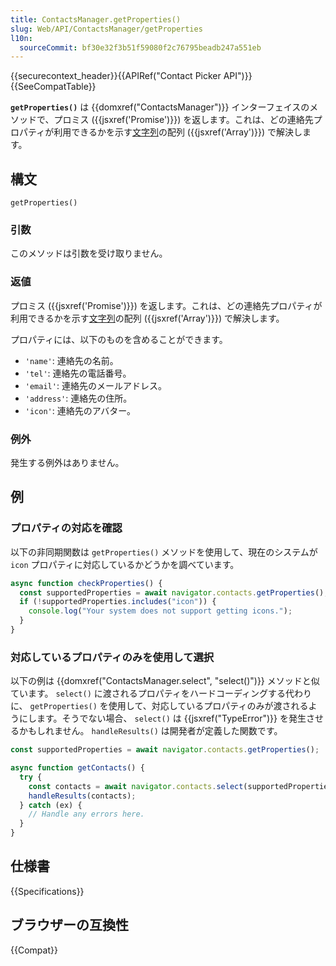 ```yaml
---
title: ContactsManager.getProperties()
slug: Web/API/ContactsManager/getProperties
l10n:
  sourceCommit: bf30e32f3b51f59080f2c76795beadb247a551eb
---
```


{{securecontext_header}}{{APIRef("Contact Picker API")}}{{SeeCompatTable}}

**`getProperties()`** は {{domxref("ContactsManager")}} インターフェイスのメソッドで、プロミス ({{jsxref('Promise')}}) を返します。これは、どの連絡先プロパティが利用できるかを示す[文字列](ja/docs/Web/JavaScript/Data_structures#文字列型_string)の配列 ({{jsxref('Array')}}) で解決します。

## 構文

```js-nolint
getProperties()
```

### 引数

このメソッドは引数を受け取りません。

### 返値

プロミス ({{jsxref('Promise')}}) を返します。これは、どの連絡先プロパティが利用できるかを示す[文字列](ja/docs/Web/JavaScript/Data_structures#文字列型_string)の配列 ({{jsxref('Array')}}) で解決します。

プロパティには、以下のものを含めることができます。

- `'name'`: 連絡先の名前。
- `'tel'`: 連絡先の電話番号。
- `'email'`: 連絡先のメールアドレス。
- `'address'`: 連絡先の住所。
- `'icon'`: 連絡先のアバター。

### 例外

発生する例外はありません。

## 例

### プロパティの対応を確認

以下の非同期関数は `getProperties()` メソッドを使用して、現在のシステムが `icon` プロパティに対応しているかどうかを調べています。

```js
async function checkProperties() {
  const supportedProperties = await navigator.contacts.getProperties();
  if (!supportedProperties.includes("icon")) {
    console.log("Your system does not support getting icons.");
  }
}
```

### 対応しているプロパティのみを使用して選択

以下の例は {{domxref("ContactsManager.select", "select()")}} メソッドと似ています。 `select()` に渡されるプロパティをハードコーディングする代わりに、 `getProperties()` を使用して、対応しているプロパティのみが渡されるようにします。そうでない場合、 `select()` は {{jsxref("TypeError")}} を発生させるかもしれません。 `handleResults()` は開発者が定義した関数です。

```js
const supportedProperties = await navigator.contacts.getProperties();

async function getContacts() {
  try {
    const contacts = await navigator.contacts.select(supportedProperties);
    handleResults(contacts);
  } catch (ex) {
    // Handle any errors here.
  }
}
```

## 仕様書

{{Specifications}}

## ブラウザーの互換性

{{Compat}}
